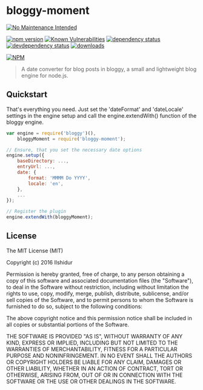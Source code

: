 # bloggy-moment

[![No Maintenance Intended](http://unmaintained.tech/badge.svg)](http://unmaintained.tech/)

[![npm version][version-badge]][version-url]
[![Known Vulnerabilities][vulnerabilities-badge]][vulnerabilities-url]
[![dependency status][dependency-badge]][dependency-url]
[![devdependency status][devdependency-badge]][devdependency-url]
[![downloads][downloads-badge]][downloads-url]

[![NPM][npm-stats-badge]][npm-stats-url]

> A date converter for blog posts in bloggy, a small and lightweight blog engine for node.js.

## Quickstart

That's everything you need. Just set the 'dateFormat' and 'dateLocale' settings in the engine setup and call the engine.extendWith() function of the bloggy engine.

```Javascript
var engine = require('bloggy')(),
    bloggyMoment = require('bloggy-moment');

// Ensure, that you set the necessary date options
engine.setup({
    baseDirectory: ...,
    entryUrl: ...,
    date: {
        format: 'MMMM Do YYYY',
        locale: 'en',
    },
    ...
});

// Register the plugin
engine.extendWith(bloggyMoment);

```

License
-------

The MIT License (MIT)

Copyright (c) 2016 Ilshidur

Permission is hereby granted, free of charge, to any person obtaining a copy
of this software and associated documentation files (the "Software"), to deal
in the Software without restriction, including without limitation the rights
to use, copy, modify, merge, publish, distribute, sublicense, and/or sell
copies of the Software, and to permit persons to whom the Software is
furnished to do so, subject to the following conditions:

The above copyright notice and this permission notice shall be included in
all copies or substantial portions of the Software.

THE SOFTWARE IS PROVIDED "AS IS", WITHOUT WARRANTY OF ANY KIND, EXPRESS OR
IMPLIED, INCLUDING BUT NOT LIMITED TO THE WARRANTIES OF MERCHANTABILITY,
FITNESS FOR A PARTICULAR PURPOSE AND NONINFRINGEMENT. IN NO EVENT SHALL THE
AUTHORS OR COPYRIGHT HOLDERS BE LIABLE FOR ANY CLAIM, DAMAGES OR OTHER
LIABILITY, WHETHER IN AN ACTION OF CONTRACT, TORT OR OTHERWISE, ARISING FROM,
OUT OF OR IN CONNECTION WITH THE SOFTWARE OR THE USE OR OTHER DEALINGS IN
THE SOFTWARE.

[version-badge]: https://img.shields.io/npm/v/bloggy-moment.svg
[version-url]: https://www.npmjs.com/package/bloggy-moment
[vulnerabilities-badge]: https://snyk.io/test/npm/bloggy-moment/badge.svg
[vulnerabilities-url]: https://snyk.io/test/npm/bloggy-moment
[dependency-badge]: https://david-dm.org/ilshidur/bloggy-moment.svg
[dependency-url]: https://david-dm.org/ilshidur/bloggy-moment
[devdependency-badge]: https://david-dm.org/ilshidur/bloggy-moment/dev-status.svg
[devdependency-url]: https://david-dm.org/ilshidur/bloggy-moment#info=devDependencies
[downloads-badge]: https://img.shields.io/npm/dt/bloggy-moment.svg
[downloads-url]: https://www.npmjs.com/package/bloggy-moment
[npm-stats-badge]: https://nodei.co/npm/bloggy-moment.png?downloads=true&downloadRank=true
[npm-stats-url]: https://nodei.co/npm/bloggy-moment
